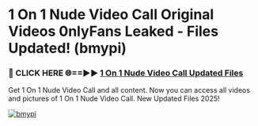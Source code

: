 # 1 On 1 Nude Video Call Original Videos 0nlyFans Leaked - Files Updated! (bmypi)

<h3>🔴 CLICK HERE 🌐==►► <a href="https://tinyurl.com/52m3yx9h" rel="nofollow">1 On 1 Nude Video Call Updated Files</a></h3>

Get 1 On 1 Nude Video Call and all content. Now you can access all videos and pictures of 1 On 1 Nude Video Call. New Updated Files 2025!

[![bmypi](https://i.imgur.com/TnHtlc8.gif)](https://tinyurl.com/52m3yx9h)
